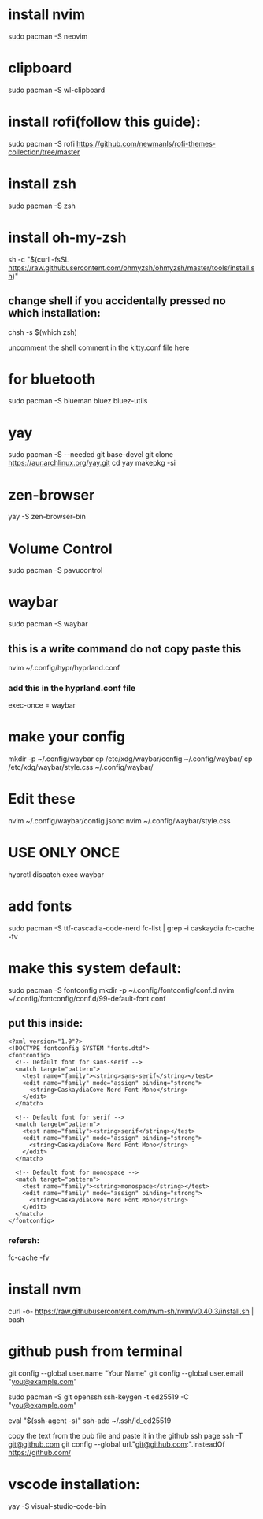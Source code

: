 # install nvim
sudo pacman -S neovim

# clipboard
sudo pacman -S wl-clipboard 

# install rofi(follow this guide):
sudo pacman -S rofi
https://github.com/newmanls/rofi-themes-collection/tree/master


# install zsh
sudo pacman -S zsh

# install oh-my-zsh
sh -c "$(curl -fsSL https://raw.githubusercontent.com/ohmyzsh/ohmyzsh/master/tools/install.sh)"

## change shell if you accidentally pressed no which installation:
chsh -s $(which zsh)

uncomment the shell comment in the kitty.conf file here
# for bluetooth
sudo pacman -S blueman bluez bluez-utils

# yay
sudo pacman -S --needed git base-devel
git clone https://aur.archlinux.org/yay.git
cd yay
makepkg -si

# zen-browser
yay -S zen-browser-bin

# Volume Control
sudo pacman -S pavucontrol

# waybar
sudo pacman -S waybar

## this is a write command do not copy paste this
nvim ~/.config/hypr/hyprland.conf

### add this in the hyprland.conf file
exec-once = waybar

# make your config
mkdir -p ~/.config/waybar
cp /etc/xdg/waybar/config ~/.config/waybar/
cp /etc/xdg/waybar/style.css ~/.config/waybar/

# Edit these
nvim ~/.config/waybar/config.jsonc
nvim ~/.config/waybar/style.css

# USE ONLY ONCE
hyprctl dispatch exec waybar

# add fonts
sudo pacman -S ttf-cascadia-code-nerd
fc-list | grep -i caskaydia
fc-cache -fv


# make this system default:
sudo pacman -S fontconfig
mkdir -p ~/.config/fontconfig/conf.d
nvim ~/.config/fontconfig/conf.d/99-default-font.conf
## put this inside:
```
<?xml version="1.0"?>
<!DOCTYPE fontconfig SYSTEM "fonts.dtd">
<fontconfig>
  <!-- Default font for sans-serif -->
  <match target="pattern">
    <test name="family"><string>sans-serif</string></test>
    <edit name="family" mode="assign" binding="strong">
      <string>CaskaydiaCove Nerd Font Mono</string>
    </edit>
  </match>

  <!-- Default font for serif -->
  <match target="pattern">
    <test name="family"><string>serif</string></test>
    <edit name="family" mode="assign" binding="strong">
      <string>CaskaydiaCove Nerd Font Mono</string>
    </edit>
  </match>

  <!-- Default font for monospace -->
  <match target="pattern">
    <test name="family"><string>monospace</string></test>
    <edit name="family" mode="assign" binding="strong">
      <string>CaskaydiaCove Nerd Font Mono</string>
    </edit>
  </match>
</fontconfig>
```


### refersh:
fc-cache -fv

# install nvm
curl -o- https://raw.githubusercontent.com/nvm-sh/nvm/v0.40.3/install.sh | bash


# github push from terminal
git config --global user.name "Your Name"
git config --global user.email "you@example.com"

sudo pacman -S git openssh
ssh-keygen -t ed25519 -C "you@example.com"

eval "$(ssh-agent -s)"
ssh-add ~/.ssh/id_ed25519

copy the text from the pub file and paste it in the github ssh page
ssh -T git@github.com
git config --global url."git@github.com:".insteadOf https://github.com/

# vscode installation:
yay -S visual-studio-code-bin

